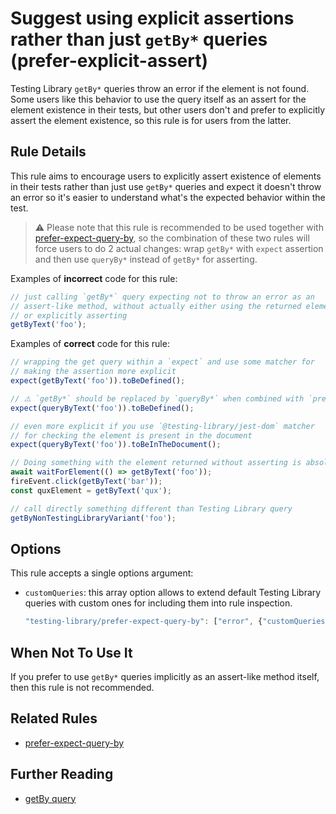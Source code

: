 # Suggest using explicit assertions rather than just `getBy*` queries (prefer-explicit-assert)

Testing Library `getBy*` queries throw an error if the element is not
found. Some users like this behavior to use the query itself as an
assert for the element existence in their tests, but other users don't
and prefer to explicitly assert the element existence, so this rule is
for users from the latter.

## Rule Details

This rule aims to encourage users to explicitly assert existence of
elements in their tests rather than just use `getBy*` queries and expect
it doesn't throw an error so it's easier to understand what's the
expected behavior within the test.

> ⚠️ Please note that this rule is recommended to be used together with
> [prefer-expect-query-by](docs/rules/prefer-expect-query-by.md), so the
> combination of these two rules will force users to do 2 actual
> changes: wrap `getBy*` with `expect` assertion and then use `queryBy*`
> instead of `getBy*` for asserting.

Examples of **incorrect** code for this rule:

```js
// just calling `getBy*` query expecting not to throw an error as an
// assert-like method, without actually either using the returned element
// or explicitly asserting
getByText('foo');
```

Examples of **correct** code for this rule:

```js
// wrapping the get query within a `expect` and use some matcher for
// making the assertion more explicit
expect(getByText('foo')).toBeDefined();

// ⚠️ `getBy*` should be replaced by `queryBy*` when combined with `prefer-expect-query-by` rule
expect(queryByText('foo')).toBeDefined();

// even more explicit if you use `@testing-library/jest-dom` matcher
// for checking the element is present in the document
expect(queryByText('foo')).toBeInTheDocument();

// Doing something with the element returned without asserting is absolutely fine
await waitForElement(() => getByText('foo'));
fireEvent.click(getByText('bar'));
const quxElement = getByText('qux');

// call directly something different than Testing Library query
getByNonTestingLibraryVariant('foo');
```

## Options

This rule accepts a single options argument:

- `customQueries`: this array option allows to extend default Testing
  Library queries with custom ones for including them into rule
  inspection.

  ```js
  "testing-library/prefer-expect-query-by": ["error", {"customQueries": ["getByIcon", "getBySomethingElse"]}],
  ```

## When Not To Use It

If you prefer to use `getBy*` queries implicitly as an assert-like
method itself, then this rule is not recommended.

## Related Rules

- [prefer-expect-query-by](docs/rules/prefer-expect-query-by.md)

## Further Reading

- [getBy query](https://testing-library.com/docs/dom-testing-library/api-queries#getby)
